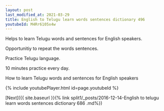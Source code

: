 ```yaml
---
layout: post
last_modified_at: 2021-03-29
title: English to Telugu learn words sentences dictionary 496 
youtubeId: M4Rr6105x4w
---
```

 
 
Helps to learn Telugu words and sentences for English speakers.

Opportunitiy to repeat the words sentences. 

Practice Telugu language. 
 
10 minutes practice every day. 
 
How to learn Telugu words and sentences for English speakers 
 
{% include youtubePlayer.html id=page.youtubeId %}
 
 
[Next]({{ site.baseurl }}{% link  split1/_posts/2016-12-14-English to telugu learn words sentences dictionary 686 .md%})
 
